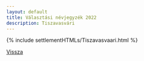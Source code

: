 ```yaml
---
layout: default
title: Választási névjegyzék 2022
description: Tiszavasvári
---
```


{% include settlementHTMLs/Tiszavasvaari.html %}

[Vissza](../)